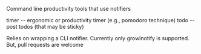 Command line productivity tools that use notifiers

timer -- ergonomic or productivity timer (e.g., pomodoro technique)
todo -- post todos (that may be sticky)

Relies on wrapping a CLI notifier. Currently only growlnotify is supported.
But, pull requests are welcome
